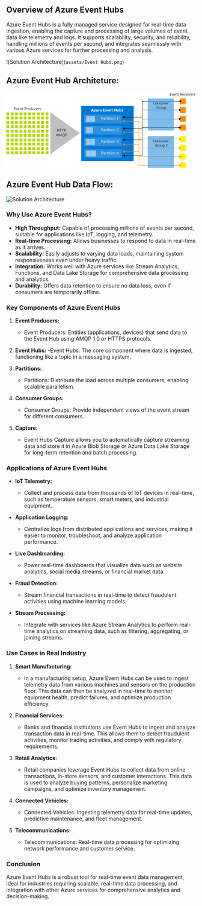 ## Overview of Azure Event Hubs

Azure Event Hubs is a fully managed service designed for real-time data ingestion, enabling the capture and processing of large volumes of event data like telemetry and logs. It supports scalability, security, and reliability, handling millions of events per second, and integrates seamlessly with various Azure services for further processing and analysis.


![Solution Architecture](`assets/Event Hubs.png`)

## Azure Event Hub Architeture:

![Solution Architecture](Azure_event_hub/assets/event_hubs_architecture.png)

## Azure Event Hub Data Flow:

![Solution Architecture](Assests/event_hub_data_flow.png)

### Why Use Azure Event Hubs?

- **High Throughput:** Capable of processing millions of events per second, suitable for applications like IoT, logging, and telemetry.
- **Real-time Processing:** Allows businesses to respond to data in real-time as it arrives.
- **Scalability:** Easily adjusts to varying data loads, maintaining system responsiveness even under heavy traffic.
- **Integration:** Works well with Azure services like Stream Analytics, Functions, and Data Lake Storage for comprehensive data processing and analytics.
- **Durability:** Offers data retention to ensure no data loss, even if consumers are temporarily offline.

### Key Components of Azure Event Hubs

1. **Event Producers:**
   - Event Producers: Entities (applications, devices) that send data to the Event Hub using AMQP 1.0 or HTTPS protocols.

2. **Event Hubs:**
   -Event Hubs: The core component where data is ingested, functioning like a topic in a messaging system.

3. **Partitions:**
   - Partitions: Distribute the load across multiple consumers, enabling scalable parallelism.

4. **Consumer Groups:**
   - Consumer Groups: Provide independent views of the event stream for different consumers.

5. **Capture:**
   - Event Hubs Capture allows you to automatically capture streaming data and store it in Azure Blob Storage or Azure Data Lake Storage for long-term retention and batch processing.

### Applications of Azure Event Hubs

- **IoT Telemetry:**
  - Collect and process data from thousands of IoT devices in real-time, such as temperature sensors, smart meters, and industrial equipment.
  
- **Application Logging:**
  - Centralize logs from distributed applications and services, making it easier to monitor, troubleshoot, and analyze application performance.
  
- **Live Dashboarding:**
  - Power real-time dashboards that visualize data such as website analytics, social media streams, or financial market data.
  
- **Fraud Detection:**
  - Stream financial transactions in real-time to detect fraudulent activities using machine learning models.
  
- **Stream Processing:**
  - Integrate with services like Azure Stream Analytics to perform real-time analytics on streaming data, such as filtering, aggregating, or joining streams.

### Use Cases in Real Industry

1. **Smart Manufacturing:**
   - In a manufacturing setup, Azure Event Hubs can be used to ingest telemetry data from various machines and sensors on the production floor. This data can then be analyzed in real-time to monitor equipment health, predict failures, and optimize production efficiency.

2. **Financial Services:**
   - Banks and financial institutions use Event Hubs to ingest and analyze transaction data in real-time. This allows them to detect fraudulent activities, monitor trading activities, and comply with regulatory requirements.

3. **Retail Analytics:**
   - Retail companies leverage Event Hubs to collect data from online transactions, in-store sensors, and customer interactions. This data is used to analyze buying patterns, personalize marketing campaigns, and optimize inventory management.

4. **Connected Vehicles:**
   - Connected Vehicles: Ingesting telemetry data for real-time updates, predictive maintenance, and fleet management.

5. **Telecommunications:**
   - Telecommunications: Real-time data processing for optimizing network performance and customer service.

### Conclusion

Azure Event Hubs is a robust tool for real-time event data management, ideal for industries requiring scalable, real-time data processing, and integration with other Azure services for comprehensive analytics and decision-making.
